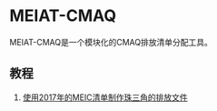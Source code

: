 # MEIAT-CMAQ
 MEIAT-CMAQ是一个模块化的CMAQ排放清单分配工具。

## 教程

1. [使用2017年的MEIC清单制作珠三角的排放文件](Doc/Adopt_MEIC_for_PRD_emission_file.md)




